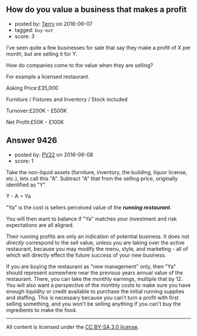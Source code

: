 ## How do you value a business that makes a profit

- posted by: [Terry](https://stackexchange.com/users/5877277/terry) on 2016-06-07
- tagged: `buy-out`
- score: 3

<p>I've seen quite a few businesses for sale that say they make a profit of X per month, but are selling it for Y. </p>

<p>How do companies come to the value when they are selling? </p>

<p>For example a licensed restaurant. </p>

<p>Asking Price:£35,000</p>

<p>Furniture / Fixtures and Inventory / Stock included</p>

<p>Turnover:£200K - £500K</p>

<p>Net Profit:£50K - £100K</p>



## Answer 9426

- posted by: [PV22](https://stackexchange.com/users/8264469/pv22) on 2016-06-08
- score: 1

<p>Take the non-liquid assets (furniture, inventory, the building, liquor license, etc.), lets call this "A". Subtract "A" that from the selling price, originally identified as "Y". </p>

<p>Y - A = Ya</p>

<p>"Ya" is the cost is sellers perceived value of the <strong><em>running restaurant</em></strong>.</p>

<p>You will then want to balance if "Ya" matches your investment and risk expectations are all aligned.</p>

<p>Their running profits are only an indication of potential business. It does not <em>directly</em> correspond to the sell value, unless you are taking over the active restaurant, because you may modify the menu, style, and marketing - all of which will directly effect the future success of your new business.</p>

<p>If you are buying the restaurant as "new management" only, then "Ya" should represent somewhere near the previous years annual value of the restaurant. There, you can take the monthly earnings, multiple that by 12. You will also want a perspective of the monthly costs to make sure you have enough liquidity or credit available to purchase the initial running supplies and staffing. This is necessary because you can't turn a profit with first selling something, and you won't be selling anything if you can't buy the ingredients to make the food.</p>




---

All content is licensed under the [CC BY-SA 3.0 license](https://creativecommons.org/licenses/by-sa/3.0/).

